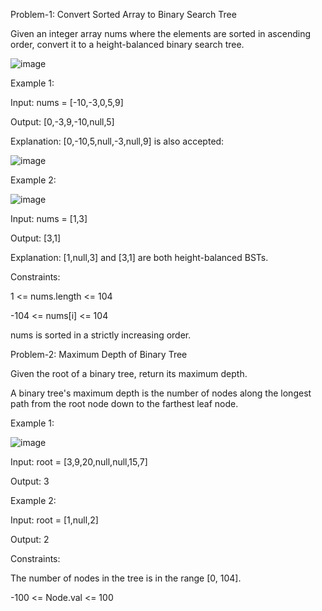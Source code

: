 Problem-1: Convert Sorted Array to Binary Search Tree

Given an integer array nums where the elements are sorted in ascending order, convert it to a height-balanced binary search tree.

 ![image](https://github.com/user-attachments/assets/b5ec5959-2036-419e-9dc5-e95a911614ae)




Example 1:




Input: nums = [-10,-3,0,5,9]

Output: [0,-3,9,-10,null,5]

Explanation: [0,-10,5,null,-3,null,9] is also accepted:



![image](https://github.com/user-attachments/assets/e873f680-d26a-4d49-a62c-89e394a603b1)




Example 2:




![image](https://github.com/user-attachments/assets/7aaf0f3e-9977-410e-807b-6e9827673f9c)





Input: nums = [1,3]

Output: [3,1]

Explanation: [1,null,3] and [3,1] are both height-balanced BSTs.
 



Constraints:

1 <= nums.length <= 104

-104 <= nums[i] <= 104

nums is sorted in a strictly increasing order.








Problem-2: Maximum Depth of Binary Tree





Given the root of a binary tree, return its maximum depth.

A binary tree's maximum depth is the number of nodes along the longest path from the root node down to the farthest leaf node.

 



Example 1:





![image](https://github.com/user-attachments/assets/6189780b-5e9f-47b0-9efe-316b1ce0fa9a)


Input: root = [3,9,20,null,null,15,7]

Output: 3








Example 2:

Input: root = [1,null,2]

Output: 2
 




Constraints:

The number of nodes in the tree is in the range [0, 104].

-100 <= Node.val <= 100




